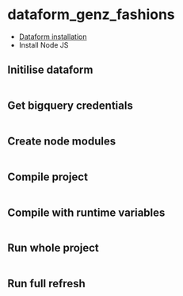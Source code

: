 # dataform_genz_fashions

* [Dataform installation](https://cloud.google.com/dataform/docs/use-dataform-cli)
 * Install Node JS
  
  ## Initilise dataform
  ```dataform init . PROJECT_NAME DEFAULT_LOCATION
  ```
  
  ## Get bigquery credentials
  ```dataform init-creds
  ```

  ## Create node modules
  ```dataform install
  ```

  ## Compile project
  ```dataform compile
  ```

  ## Compile with runtime variables
  ```dataform compile --vars=SAMPLE_VAR=SAMPLE_VALUE,foo=bar
  ```

  ## Run whole project
  ```dataform run --vars=SAMPLE_VAR=SAMPLE_VALUE,sampleVar2=sampleValue2
  ```

  ## Run full refresh
  ```dataform run --full-refresh
  ```